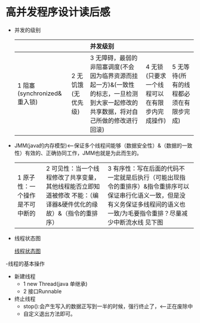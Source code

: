  #  高并发程序设计读后感
 
 - 并发的级别
 
   |||并发级别|||
   | :--------  | :--------  |  :--------  |   :--------  | :------|
   |1 阻塞(synchronized&重入锁)|2 无饥饿(无优先级)|3 无障碍，最弱的非阻塞调度(不会因为临界资源而挂起一方)&(一致性的标志，一旦检测到大家一起修改的共享数据，将对自己所做的修改进行回滚)|4 无锁(只要求一个线程可以在有限步内完成操作)|5 无等待(所有的线程都必须在有限步完成)|

- JMM(java的内存模型)<--保证多个线程间能够（数据安全性）&（数据的一致性）有效的、正确协同工作，JMM也就是为此而生的。
  
   ||||
   | :------ | :------| :------|
   |1 原子性：一个操作是不可中断的|2 可见性：当一个线程修改了共享变量，其他线程能否立即知道被修改 不能：（编译器&硬件优化的缘故）&（指令的重排序）|3 有序性：写在后面的代码不一定就是后执行（可能出现指令的重排序）&指令重排序可以保证串行化语义一致，但是没有义务保证多线程间的语义也一致/为毛要指令重排？尽量减少中断流水线 见下图|
     
     
     
- 线程状态图

   [线程状态图](a.md)

-线程的基本操作
   - 新建线程
     - 1 new Thread(java 单继承)
     - 2 接口Runnable
   - 终止线程
     - stop():会产生写入的数据正写到一半的时候，强行终止了，<--正在废除中
     - 自定义退出方法即可。    
   
